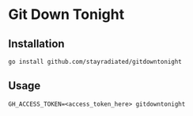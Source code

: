 # Git Down Tonight

## Installation

```
go install github.com/stayradiated/gitdowntonight
```

## Usage

```
GH_ACCESS_TOKEN=<access_token_here> gitdowntonight
```
